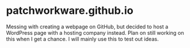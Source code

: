 # patchworkware.github.io
Messing with creating a webpage on GitHub, but decided to host a WordPress page with a hosting company instead. Plan on still working on this 
when I get a chance. I will mainly use this to test out ideas. 
